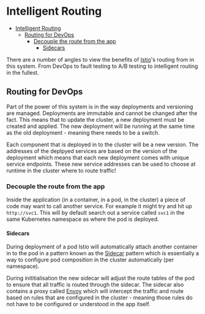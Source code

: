 # Intelligent Routing


<!-- TOC -->

- [Intelligent Routing](#intelligent-routing)
    - [Routing for DevOps](#routing-for-devops)
        - [Decouple the route from the app](#decouple-the-route-from-the-app)
            - [Sidecars](#sidecars)

<!-- /TOC -->

There are a number of angles to view the benefits of [Istio](https://istio.io/docs/concepts/what-is-istio/)'s routing from in this system. From DevOps to fault testing to A/B testing to intelligent routing in the fullest.

## Routing for DevOps

Part of the power of this system is in the way deployments and versioning are managed. Deployments are immutable and cannot be changed after the fact. This means that to update the cluster, a new deployment must be created and applied. The new deployment will be running at the same time as the old deployment - meaning there needs to be a switch. 

Each component that is deployed in to the cluster will be a new version. The addresses of the deplpyed services are based on the version of the deployment which means that each new deployment comes with unique service endpoints. These new service addresses can be used to choose at runtime in the cluster where to route traffic!

### Decouple the route from the app

Inside the application (in a container, in a pod, in the cluster) a piece of code may want to call another service. For example it might try and hit up `http://svc1`. This will by default search out a service called `svc1` in the same Kubernetes namespace as where the pod is deployed. 

#### Sidecars
During deployment of a pod Istio will automatically attach another container in to the pod in a pattern known as the [Sidecar](https://kubernetes.io/blog/2015/06/the-distributed-system-toolkit-patterns/) pattern which is essentially a way to configure pod composition in the cluster automatically (per namespace). 

During inititialisation the new sidecar will adjust the route tables of the pod to ensure that all traffic is routed through the sidecar. The sidecar also contains a proxy called [Envoy](https://www.envoyproxy.io/) which will intercept the traffic and route based on rules that are configured in the cluster - meaning those rules do not have to be configured or understood in the app itself. 

